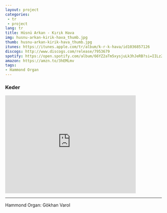 ```yaml
---
layout: project
categories:
 - tr
 - project
lang: tr
title: Hüsnü Arkan - Kırık Hava
img: husnu-arkan-kirik-hava_thumb.jpg
thumb: husnu-arkan-kirik-hava_thumb.jpg
itunes: https://itunes.apple.com/tr/album/k-r-k-hava/id1036857126
discogs: http://www.discogs.com/release/7953679
spotify: https://open.spotify.com/album/66YZ2aTm5xysjuLk3hJeRB?si=IILz2vo-SeCU6zsQxXrOgg
amazon: https://amzn.to/3hEMLmv
tags:
- Hammond Organ
---
```


### Keder

<div class="embed-responsive embed-responsive-16by9">
  <iframe width="420" height="315" src="https://www.youtube.com/embed/2_4Lx-UCJIs" frameborder="0" allowfullscreen></iframe>
</div>

---
Hammond Organ: Gökhan Varol
